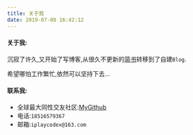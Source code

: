 ```yaml
---
title: 关于我
date: 2019-07-08 16:42:12
---
```

#### 关于我:
沉寂了许久,又开始了写博客,从很久不更新的[简书](https://www.jianshu.com/u/9cd27f169c7e)转移到了自建`Blog`.

希望哪怕工作繁忙,依然可以坚持下去...

#### 联系我:
- 全球最大同性交友社区:[MyGithub](https://github.com/wawsc5354524)
- 电话:`18516579367`
- 邮箱:`iplaycodex@163.com`